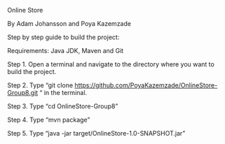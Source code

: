 Online Store

By Adam Johansson and Poya Kazemzade

Step by step guide to build the project:

Requirements: Java JDK, Maven and Git

Step 1. Open a terminal and navigate to the directory where you want to build the project.

Step 2. Type “git clone https://github.com/PoyaKazemzade/OnlineStore-Group8.git “ in the terminal.

Step 3. Type “cd OnlineStore-Group8”

Step 4. Type “mvn package”

Step 5. Type “java -jar target/OnlineStore-1.0-SNAPSHOT.jar”
